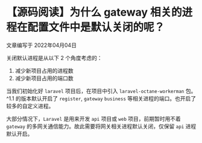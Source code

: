 # 【源码阅读】为什么 gateway 相关的进程在配置文件中是默认关闭的呢？

文章编写于 2022年04月04日

关闭默认进程是从以下 2 个角度考虑的：

1. 减少新项目占用的进程数
2. 减少新项目占用的端口数

当我们初始化好 `laravel` 项目后，在项目中引入 `laravel-octane-workerman` 包。^1.1 的版本默认开启了 `register`, `gateway` `business` 等相关进程的端口。也开启了较多的自定义进程。

大部分情况下，`Laravel` 是用来开发 `api` 项目或 `web` 项目，前期暂时用不着 `gateway` 的多网关通信能力。故此需要将网关相关进程默认关闭，仅保留 `api` 进程默认开启。

